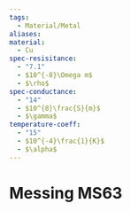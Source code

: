 ```yaml
---
tags:
  - Material/Metal
aliases: 
material:
  - Cu
spec-resisitance:
  - "7.1"
  - $10^{-8}\Omega m$
  - $\rho$
spec-conductance:
  - "14"
  - $10^{8}\frac{S}{m}$
  - $\gamma$
temperature-coeff:
  - "15"
  - $10^{-4}\frac{1}{K}$
  - $\alpha$
---
```


# Messing MS63


